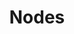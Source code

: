 ---
title: "Nodes"
linkTitle: "Nodes"
weight: 3
type: docs
description: >
    Print information about Nodes
---